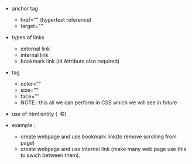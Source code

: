 - <a> anchor tag
    - href=""  (hypertext reference)
    - target=""

- types of links
    - external link
    - internal link
    - bookmark link (id Attribute also required)

- <font> tag
    - color=""
    - size=""
    - face=""
    - NOTE : this all we can perform in CSS which we will see  in future

- use of html entity (&nbsp; &copy;)


- example : 
    - create webpage and use bookmark link(to remove scrolling from page)
    - create webpage and use internal link (make many web page use this to swich between them).
     
